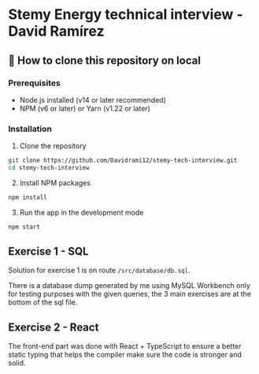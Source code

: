 # Stemy Energy technical interview - David Ramírez

## 🚀 How to clone this repository on local

### Prerequisites

- Node.js installed (v14 or later recommended)
- NPM (v6 or later) or Yarn (v1.22 or later)

### Installation

1. Clone the repository
```bash
git clone https://github.com/Davidrami12/stemy-tech-interview.git
cd stemy-tech-interview
```

2. Install NPM packages
```bash
npm install
```

3. Run the app in the development mode
```bash
npm start
```

## Exercise 1 - SQL

Solution for exercise 1 is on route `/src/database/db.sql`.
<p>There is a database dump generated by me using MySQL Workbench only for testing purposes with the given queries, the 3 main exercises are at the bottom of the sql file.</p> 

## Exercise 2 - React

<p>The front-end part was done with React + TypeScript to ensure a better static typing that helps the compiler make sure the code is stronger and solid.</p>

